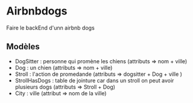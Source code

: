 # Airbnbdogs

Faire le backEnd d'unn airbnb dogs

## Modèles
* DogSitter : personne qui promène les chiens (attributs => nom + ville)
* Dog : un chien (attributs => nom + ville)
* Stroll : l'action de promedande (attributs => dogsitter + Dog + ville )
* StrollHasDogs : table de jointure car dans un stroll on peut avoir plusieurs dogs (attributs => Stroll + Dog)
* City : ville (attribut => nom de la ville)
